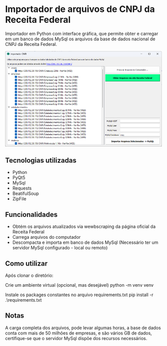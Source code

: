 Importador de arquivos de CNPJ da Receita Federal
=======================

Importador em Python com interface gráfica, que permite obter e carregar em um banco de dados MySql os arquivos da base de dados nacional de CNPJ da Receita Federal. 

![Preview](capture.png)

Tecnologias utilizadas
--------
- Python
- PyQt5
- MySql
- Requests
- BeatifulSoup
- ZipFile


Funcionalidades
--------

- Obtém os arquivos atualizados via wewbscraping da página oficial da Receita Federal
- Carrega arquivos do computador
- Descompacta e importa em banco de dados MySql (Necessário ter um servidor MySql configurado - local ou remoto)


Como utilizar
----------
Após clonar o diretório:

Crie um ambiente virtual (opcional, mas desejável)
python -m venv venv 

Instale os packages constantes no arquivo requirements.txt
pip install -r .\requirements.txt

Notas
----------

A carga completa dos arquivos, pode levar algumas horas, a base de dados conta com mais de 50 milhões de empresas, e são vários GB de dados, certifique-se que o servidor MySql dispõe dos recursos necessários.
